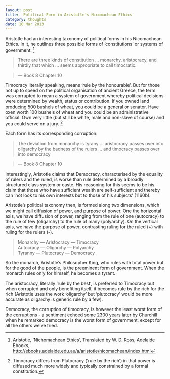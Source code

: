```yaml
---
layout: post
title:  Political Form in Aristotle’s Nicomachean Ethics
category: thoughts
date: 10 Mar 2013
---
```


Aristotle had an interesting taxonomy of political forms in his Nicomachean Ethics. In it, he outlines three possible forms of ‘constitutions’ or systems of government: [^ethics]

> There are three kinds of constitution … monarchy, aristocracy, and thirdly that which … seems appropriate to call timocratic.

> — Book 8 Chapter 10

Timocracy literally speaking, means ‘rule by the honourable’. But for those not up to speed on the political organisation of ancient Greece, the term was corrupted to mean a system of government whereby political decisions were determined by wealth, status or contribution. If you owned land producing 500 bushels of wheat, you could be a general or senator. Have oxen worth 100 bushels of wheat and you could be an administrative official. Own very little (but still be white, male and non-slave of course) and you could serve on a jury. [^timocracy]

Each form has its corresponding corruption:

> The deviation from monarchy is tyrany … aristocracy passes over into oligarchy by the badness of the rulers … and timocracy passes over into democracy

> — Book 8 Chapter 10

Interestingly, Aristotle claims that Democracy, characterised by the equality of rulers and the ruled, is worse than rule determined by a broadly structured class system or caste. His reasoning for this seems to be his claim that those who have sufficient wealth are self-sufficient and thereby can ‘not look to his own interests but to those of his subjects’ (1160b).

Aristotle’s political taxonomy then, is formed along two dimensions, which we might call diffusion of power, and purpose of power. One the horizontal axis, we have diffusion of power, ranging from the rule of one (autocracy) to the rule of few (oligarchy) to the rule of many (polyarchy). On the vertical axis, we have the purpose of power, contrasting ruling for the ruled (+) with ruling for the rulers (-).

>    Monarchy — Aristocracy — Timocracy  
>    Autocracy — Oligarchy — Polyarchy  
>    Tyranny — Plutocracy — Democracy  

So the monarch, Aristotle’s Philosopher King, who rules with total power but for the good of the people, is the preeminent form of government. When the monarch rules only for himself, he becomes a tyrant.

The aristocracy, literally ‘rule by the best’, is preferred to Timocracy but when corrupted and only benefiting itself, it becomes rule by the rich for the rich (Aristotle uses the work ‘oligarchy’ but ‘plutocracy’ would be more accurate as oligarchy is generic rule by a few).

Democracy, the corruption of timocracy, is however the least worst form of the corruptions - a sentiment echoed some 2300 years later by Churchill when he remarked democracy is the worst form of government, except for all the others we’ve tried.

[^ethics]: Aristotle, ‘Nichomachean Ethics’, Translated by W. D. Ross, Adelaide Ebooks, http://ebooks.adelaide.edu.au/a/aristotle/nicomachean/index.html

[^timocracy]: Timocracy differs from Plutocracy (‘rule by the rich’) in that power is diffused much more widely and typically constrained by a formal constitution.

